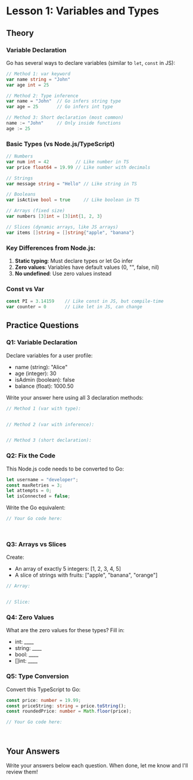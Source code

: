 # Lesson 1: Variables and Types

## Theory

### Variable Declaration
Go has several ways to declare variables (similar to `let`, `const` in JS):

```go
// Method 1: var keyword
var name string = "John"
var age int = 25

// Method 2: Type inference
var name = "John"  // Go infers string type
var age = 25       // Go infers int type

// Method 3: Short declaration (most common)
name := "John"     // Only inside functions
age := 25
```

### Basic Types (vs Node.js/TypeScript)
```go
// Numbers
var num int = 42          // Like number in TS
var price float64 = 19.99 // Like number with decimals

// Strings
var message string = "Hello" // Like string in TS

// Booleans
var isActive bool = true     // Like boolean in TS

// Arrays (fixed size)
var numbers [3]int = [3]int{1, 2, 3}

// Slices (dynamic arrays, like JS arrays)
var items []string = []string{"apple", "banana"}
```

### Key Differences from Node.js:
1. **Static typing**: Must declare types or let Go infer
2. **Zero values**: Variables have default values (0, "", false, nil)
3. **No undefined**: Use zero values instead

### Const vs Var
```go
const PI = 3.14159    // Like const in JS, but compile-time
var counter = 0       // Like let in JS, can change
```

## Practice Questions

### Q1: Variable Declaration
Declare variables for a user profile:
- name (string): "Alice"
- age (integer): 30
- isAdmin (boolean): false
- balance (float): 1000.50

Write your answer here using all 3 declaration methods:
```go
// Method 1 (var with type):


// Method 2 (var with inference):


// Method 3 (short declaration):


```

### Q2: Fix the Code
This Node.js code needs to be converted to Go:
```javascript
let username = "developer";
const maxRetries = 3;
let attempts = 0;
let isConnected = false;
```

Write the Go equivalent:
```go
// Your Go code here:




```

### Q3: Arrays vs Slices
Create:
- An array of exactly 5 integers: [1, 2, 3, 4, 5]
- A slice of strings with fruits: ["apple", "banana", "orange"]

```go
// Array:


// Slice:


```

### Q4: Zero Values
What are the zero values for these types? Fill in:
- int: ____
- string: ____
- bool: ____
- []int: ____

### Q5: Type Conversion
Convert this TypeScript to Go:
```typescript
const price: number = 19.99;
const priceString: string = price.toString();
const roundedPrice: number = Math.floor(price);
```

```go
// Your Go code here:




```

## Your Answers
Write your answers below each question. When done, let me know and I'll review them!